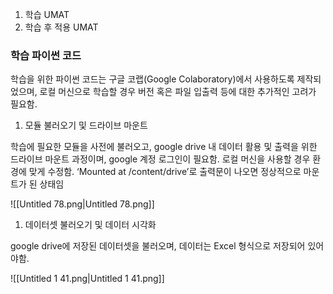   

1. 학습 UMAT
2. 학습 후 적용 UMAT

  

  

### 학습 파이썬 코드

학습을 위한 파이썬 코드는 구글 코랩(Google Colaboratory)에서 사용하도록 제작되었으며, 로컬 머신으로 학습할 경우 버전 혹은 파일 입출력 등에 대한 추가적인 고려가 필요함.

  

1. 모듈 불러오기 및 드라이브 마운트

학습에 필요한 모듈을 사전에 불러오고, google drive 내 데이터 활용 및 출력을 위한 드라이브 마운트 과정이며, google 계정 로그인이 필요함. 로컬 머신을 사용할 경우 환경에 맞게 수정함. ‘Mounted at /content/drive’로 출력문이 나오면 정상적으로 마운트가 된 상태임

![[Untitled 78.png|Untitled 78.png]]

1. 데이터셋 불러오기 및 데이터 시각화

google drive에 저장된 데이터셋을 불러오며, 데이터는 Excel 형식으로 저장되어 있어야함.

![[Untitled 1 41.png|Untitled 1 41.png]]
